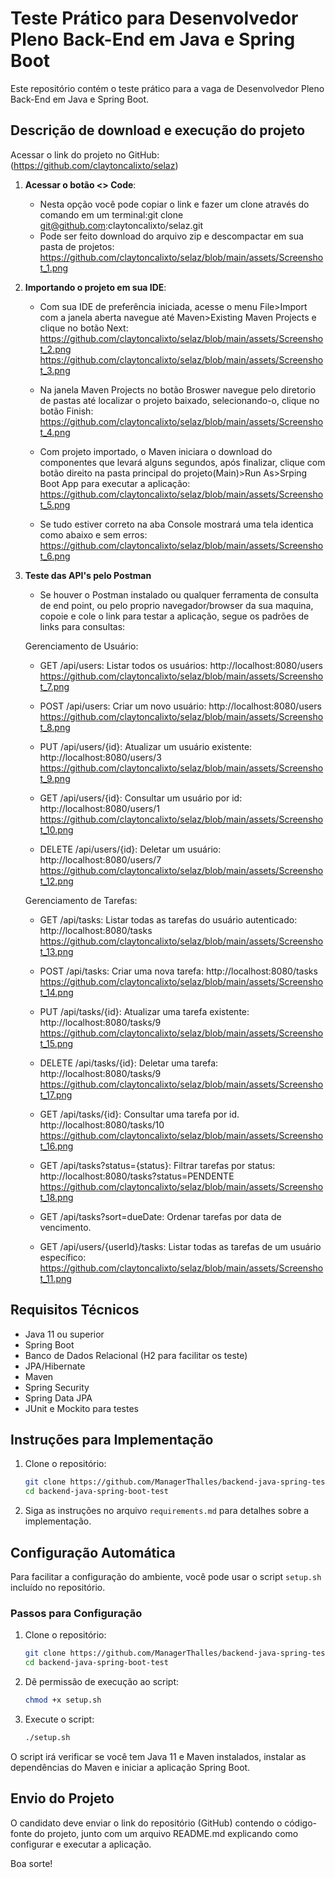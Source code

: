 # Teste Prático para Desenvolvedor Pleno Back-End em Java e Spring Boot

Este repositório contém o teste prático para a vaga de Desenvolvedor Pleno Back-End em Java e Spring Boot.

## Descrição de download e execução do projeto

Acessar o link do projeto no GitHub:(https://github.com/claytoncalixto/selaz)

1. **Acessar o botão <> Code**:
   - Nesta opção você pode copiar o link e fazer um clone através do comando em um terminal:git clone git@github.com:claytoncalixto/selaz.git 
   - Pode ser feito download do arquivo zip e descompactar em sua pasta de projetos:
     https://github.com/claytoncalixto/selaz/blob/main/assets/Screenshot_1.png

2. **Importando o projeto em sua IDE**:
   - Com sua IDE de preferência iniciada, acesse o menu File>Import com a janela aberta navegue até Maven>Existing Maven Projects e clique no botão Next:
     https://github.com/claytoncalixto/selaz/blob/main/assets/Screenshot_2.png
     https://github.com/claytoncalixto/selaz/blob/main/assets/Screenshot_3.png

   - Na janela Maven Projects no botão Broswer navegue pelo diretorio de pastas até localizar o projeto baixado, selecionando-o, clique no botão Finish:
     https://github.com/claytoncalixto/selaz/blob/main/assets/Screenshot_4.png

   - Com projeto importado, o Maven iniciara o download do componentes que levará alguns segundos, após finalizar, clique com botão direito na pasta principal do projeto(Main)>Run As>Srping Boot App para executar a aplicação:
     https://github.com/claytoncalixto/selaz/blob/main/assets/Screenshot_5.png

   - Se tudo estiver correto na aba Console mostrará uma tela identica como abaixo e sem erros:
     https://github.com/claytoncalixto/selaz/blob/main/assets/Screenshot_6.png

4. **Teste das API's pelo Postman**
   - Se houver o Postman instalado ou qualquer ferramenta de consulta de end point, ou pelo proprio navegador/browser da sua maquina, copoie e cole o link para testar a aplicação, segue os padrões de links para consultas:

   Gerenciamento de Usuário:
   - GET /api/users: Listar todos os usuários: 
     http://localhost:8080/users
     https://github.com/claytoncalixto/selaz/blob/main/assets/Screenshot_7.png

   - POST /api/users: Criar um novo usuário: 
     http://localhost:8080/users
     https://github.com/claytoncalixto/selaz/blob/main/assets/Screenshot_8.png

   - PUT /api/users/{id}: Atualizar um usuário existente:
     http://localhost:8080/users/3
     https://github.com/claytoncalixto/selaz/blob/main/assets/Screenshot_9.png

   - GET /api/users/{id}: Consultar um usuário por id:
     http://localhost:8080/users/1
     https://github.com/claytoncalixto/selaz/blob/main/assets/Screenshot_10.png

   - DELETE /api/users/{id}: Deletar um usuário:
     http://localhost:8080/users/7
     https://github.com/claytoncalixto/selaz/blob/main/assets/Screenshot_12.png
     

   Gerenciamento de Tarefas:
   - GET /api/tasks: Listar todas as tarefas do usuário autenticado:
     http://localhost:8080/tasks
     https://github.com/claytoncalixto/selaz/blob/main/assets/Screenshot_13.png

   - POST /api/tasks: Criar uma nova tarefa:
     http://localhost:8080/tasks
     https://github.com/claytoncalixto/selaz/blob/main/assets/Screenshot_14.png

   - PUT /api/tasks/{id}: Atualizar uma tarefa existente:
     http://localhost:8080/tasks/9
     https://github.com/claytoncalixto/selaz/blob/main/assets/Screenshot_15.png

   - DELETE /api/tasks/{id}: Deletar uma tarefa:
     http://localhost:8080/tasks/9
     https://github.com/claytoncalixto/selaz/blob/main/assets/Screenshot_17.png
      
   - GET /api/tasks/{id}: Consultar uma tarefa por id.
     http://localhost:8080/tasks/10
     https://github.com/claytoncalixto/selaz/blob/main/assets/Screenshot_16.png

   - GET /api/tasks?status={status}: Filtrar tarefas por status:
     http://localhost:8080/tasks?status=PENDENTE
     https://github.com/claytoncalixto/selaz/blob/main/assets/Screenshot_18.png

   - GET /api/tasks?sort=dueDate: Ordenar tarefas por data de vencimento.

   - GET /api/users/{userId}/tasks: Listar todas as tarefas de um usuário específico:
     https://github.com/claytoncalixto/selaz/blob/main/assets/Screenshot_11.png
   


## Requisitos Técnicos

- Java 11 ou superior
- Spring Boot
- Banco de Dados Relacional (H2 para facilitar os teste)
- JPA/Hibernate
- Maven
- Spring Security
- Spring Data JPA
- JUnit e Mockito para testes

## Instruções para Implementação

1. Clone o repositório:
   ```bash
   git clone https://github.com/ManagerThalles/backend-java-spring-test.git
   cd backend-java-spring-boot-test
2. Siga as instruções no arquivo `requirements.md` para detalhes sobre a implementação.

## Configuração Automática

Para facilitar a configuração do ambiente, você pode usar o script `setup.sh` incluído no repositório. 

### Passos para Configuração

1. Clone o repositório:
    ```bash
    git clone https://github.com/ManagerThalles/backend-java-spring-test.git
    cd backend-java-spring-boot-test
    ```

2. Dê permissão de execução ao script:
    ```bash
    chmod +x setup.sh
    ```

3. Execute o script:
    ```bash
    ./setup.sh
    ```

O script irá verificar se você tem Java 11 e Maven instalados, instalar as dependências do Maven e iniciar a aplicação Spring Boot.

## Envio do Projeto
O candidato deve enviar o link do repositório (GitHub) contendo o código-fonte do projeto, junto com um arquivo README.md explicando como configurar e executar a aplicação.

Boa sorte!
